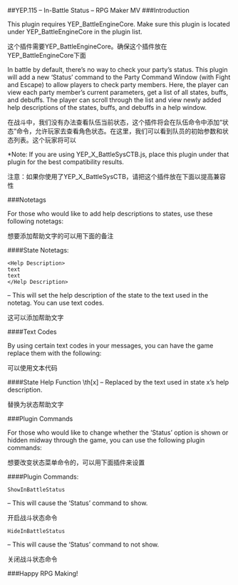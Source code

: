 ##YEP.115 – In-Battle Status – RPG Maker MV
###Introduction

This plugin requires YEP_BattleEngineCore. Make sure this plugin is located under YEP_BattleEngineCore in the plugin list.

这个插件需要YEP_BattleEngineCore。确保这个插件放在YEP_BattleEngineCore下面

In battle by default, there’s no way to check your party’s status. This plugin will add a new ‘Status’ command to the Party Command Window (with Fight and Escape) to allow players to check party members. Here, the player can view each party member’s current parameters, get a list of all states, buffs, and debuffs. The player can scroll through the list and view newly added help descriptions of the states, buffs, and debuffs in a help window.

在战斗中，我们没有办法查看队伍当前状态，这个插件将会在队伍命令中添加“状态”命令，允许玩家去查看角色状态。在这里，我们可以看到队员的初始参数和状态列表。这个玩家将可以

*Note: If you are using YEP_X_BattleSysCTB.js, place this plugin under that plugin for the best compatibility results.

注意：如果你使用了YEP_X_BattleSysCTB，请把这个插件放在下面以提高兼容性

###Notetags

For those who would like to add help descriptions to states, use these following notetags:

想要添加帮助文字的可以用下面的备注

####State Notetags:

	<Help Description>
	text
	text
	</Help Description>
– This will set the help description of the state to the text used in the notetag. You can use text codes.

这可以添加帮助文字

####Text Codes

By using certain text codes in your messages, you can have the game replace them with the following:

可以使用文本代码

####State Help Function
\th[x] – Replaced by the text used in state x’s help description.

替换为状态帮助文字

###Plugin Commands

For those who would like to change whether the ‘Status’ option is shown or hidden midway through the game, you can use the following plugin commands:

想要改变状态菜单命令的，可以用下面插件来设置

####Plugin Commands:

	ShowInBattleStatus
– This will cause the ‘Status’ command to show.

开启战斗状态命令

	HideInBattleStatus
– This will cause the ‘Status’ command to not show.

关闭战斗状态命令

###Happy RPG Making!


